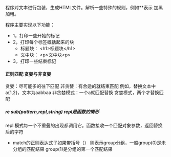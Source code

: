 程序对文本进行包装，生成HTML文件。解析一些特殊的规则，例如**表示
加黑加粗。

程序主要实现以下功能：
- 1，打印一些开始的标记
- 2，打印每个标签概括起来的块
  - 标题块：
            \<h1>标题块\</h1>
  - 文中块：
            \<p>文中块\<p>
- 3，打印一些结束标记

#### 正则匹配 贪婪与非贪婪
贪婪：尽可能多的往下匹配
非贪婪：有合适的就结束匹配
例如，替换文本中a{1,2}，文本为aabbaa
非贪婪模式：一个a就匹配替换
贪婪模式，两个才替换匹配
##### re sub(pattern,repl,string) repl是函数的情形
repl 模式每一个不重叠的出现都调用它。函数接收一个匹配对象参数，返回替换后的字符
- match的正则表达式子如果带括号（） 则表示group分组，一般group(0)是未分组的匹配结果
group(1)是分组的第一个匹配结果